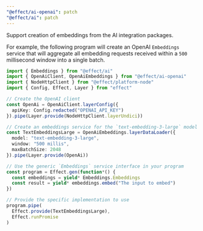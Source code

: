 ```yaml
---
"@effect/ai-openai": patch
"@effect/ai": patch
---
```


Support creation of embeddings from the AI integration packages.

For example, the following program will create an OpenAI `Embeddings` service
that will aggregate all embedding requests received within a `500` millisecond
window into a single batch.

```ts
import { Embeddings } from "@effect/ai"
import { OpenAiClient, OpenAiEmbeddings } from "@effect/ai-openai"
import { NodeHttpClient } from "@effect/platform-node"
import { Config, Effect, Layer } from "effect"

// Create the OpenAI client
const OpenAi = OpenAiClient.layerConfig({
  apiKey: Config.redacted("OPENAI_API_KEY")
}).pipe(Layer.provide(NodeHttpClient.layerUndici))

// Create an embeddings service for the `text-embedding-3-large` model
const TextEmbeddingsLarge = OpenAiEmbeddings.layerDataLoader({
  model: "text-embedding-3-large",
  window: "500 millis",
  maxBatchSize: 2048
}).pipe(Layer.provide(OpenAi))

// Use the generic `Embeddings` service interface in your program
const program = Effect.gen(function*() {
  const embeddings = yield* Embeddings.Embeddings
  const result = yield* embeddings.embed("The input to embed")
})

// Provide the specific implementation to use
program.pipe(
  Effect.provide(TextEmbeddingsLarge),
  Effect.runPromise
)
```

